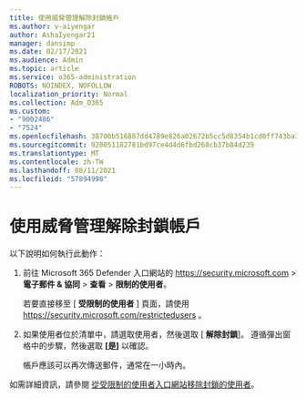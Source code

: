 ```yaml
---
title: 使用威脅管理解除封鎖帳戶
ms.author: v-aiyengar
author: AshaIyengar21
manager: dansimp
ms.date: 02/17/2021
ms.audience: Admin
ms.topic: article
ms.service: o365-administration
ROBOTS: NOINDEX, NOFOLLOW
localization_priority: Normal
ms.collection: Adm_O365
ms.custom:
- "9002486"
- "7524"
ms.openlocfilehash: 38700b516887dd4789e826a02672b5cc5d8354b1cd0ff743ba321724903413ba
ms.sourcegitcommit: 920051182781bd97ce4d4d6fbd268cb37b84d239
ms.translationtype: MT
ms.contentlocale: zh-TW
ms.lasthandoff: 08/11/2021
ms.locfileid: "57894998"
---
```

# <a name="unblock-an-account-by-using-threat-management"></a>使用威脅管理解除封鎖帳戶

以下說明如何執行此動作：

1. 前往 Microsoft 365 Defender 入口網站的 <https://security.microsoft.com> \> **電子郵件 & 協同** \> **查看** \> **限制的使用者**。

   若要直接移至 [ **受限制的使用者** ] 頁面，請使用 <https://security.microsoft.com/restrictedusers> 。

2. 如果使用者位於清單中，請選取使用者，然後選取 [ **解除封鎖**]。 遵循彈出窗格中的步驟，然後選取 **[是]** 以確認。

   帳戶應該可以再次傳送郵件，通常在一小時內。

如需詳細資訊，請參閱 [從受限制的使用者入口網站移除封鎖的使用者](https://docs.microsoft.com/microsoft-365/security/office-365-security/removing-user-from-restricted-users-portal-after-spam)。
